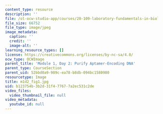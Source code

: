 ```yaml
---
content_type: resource
description: ''
file: /ol-ocw-studio-app/courses/20-109-laboratory-fundamentals-in-biological-engineering-spring-2010/b123754b3b2d31f477677a2ec531c2de_m1d2_fig1.jpg
file_size: 66752
file_type: image/jpeg
image_metadata:
  caption: ''
  credit: ''
  image-alt: ''
learning_resource_types: []
license: https://creativecommons.org/licenses/by-nc-sa/4.0/
ocw_type: OCWImage
parent_title: 'Module 1, Day 2: Purify Aptamer-Encoding DNA'
parent_type: CourseSection
parent_uid: 52bbd0a9-989c-ea78-b8db-094bc1580980
resourcetype: Image
title: m1d2_fig1.jpg
uid: b123754b-3b2d-31f4-7767-7a2ec531c2de
video_files:
  video_thumbnail_file: null
video_metadata:
  youtube_id: null
---
```

